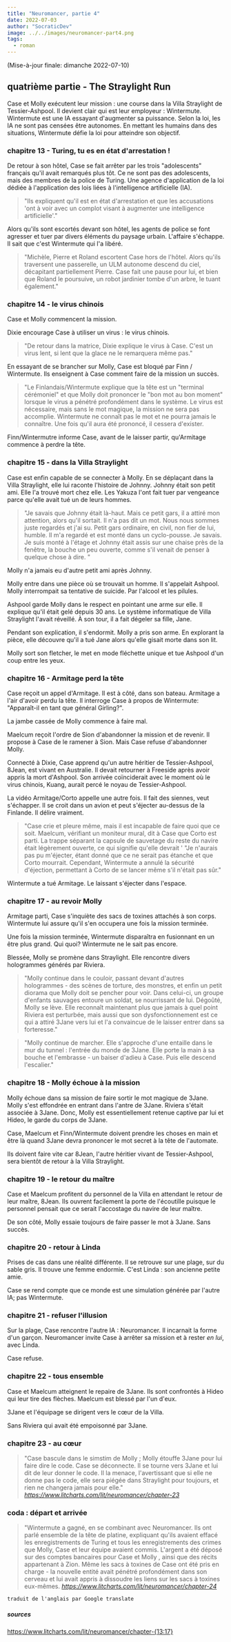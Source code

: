 ```yaml
---
title: "Neuromancer, partie 4"
date: 2022-07-03
author: "SocraticDev"
image: ../../images/neuromancer-part4.png
tags:
  - roman
---
```


(Mise-à-jour finale: dimanche 2022-07-10)

## quatrième partie - The Straylight Run

Case et Molly exécutent leur mission : une course dans la Villa Straylight de Tessier-Ashpool. Il devient clair qui est leur employeur : Wintermute. Wintermute est une IA essayant d'augmenter sa puissance. Selon la loi, les IA ne sont pas censées être autonomes. En mettant les humains dans des situations, Wintermute défie la loi pour atteindre son objectif.

### chapitre 13 - Turing, tu es en état d'arrestation !

De retour à son hôtel, Case se fait arrêter par les trois "adolescents" français qu'il avait remarqués plus tôt. Ce ne sont pas des adolescents, mais des membres de la police de Turing. Une agence d'application de la loi dédiée à l'application des lois liées à l'intelligence artificielle (IA).

> "Ils expliquent qu'il est en état d'arrestation et que les accusations 'ont à voir avec un complot visant à augmenter une intelligence artificielle'."

Alors qu'ils sont escortés devant son hôtel, les agents de police se font agresser et tuer par divers éléments du paysage urbain. L'affaire s'échappe. Il sait que c'est Wintermute qui l'a libéré.

> "Michèle, Pierre et Roland escortent Case hors de l'hôtel. Alors qu'ils traversent une passerelle, un ULM autonome descend du ciel, décapitant partiellement Pierre. Case fait une pause pour lui, et bien que Roland le poursuive, un robot jardinier tombe d'un arbre, le tuant également."

### chapitre 14 - le virus chinois

Case et Molly commencent la mission.

Dixie encourage Case à utiliser un virus : le virus chinois.

> "De retour dans la matrice, Dixie explique le virus à Case. C'est un virus lent, si lent que la glace ne le remarquera même pas."

En essayant de se brancher sur Molly, Case est bloqué par Finn / Wintermute. Ils enseignent à Case comment faire de la mission un succès.

> "Le Finlandais/Wintermute explique que la tête est un "terminal cérémoniel" et que Molly doit prononcer le "bon mot au bon moment" lorsque le virus a pénétré profondément dans le système. Le virus est nécessaire, mais sans le mot magique, la mission ne sera pas accomplie. Wintermute ne connaît pas le mot et ne pourra jamais le connaître. Une fois qu'il aura été prononcé, il cessera d'exister.

Finn/Wintermutre informe Case, avant de le laisser partir, qu'Armitage commence à perdre la tête.

### chapitre 15 - dans la Villa Straylight

Case est enfin capable de se connecter à Molly. En se déplaçant dans la Villa Straylight, elle lui raconte l'histoire de Johnny. Johnny était son petit ami. Elle l'a trouvé mort chez elle. Les Yakuza l'ont fait tuer par vengeance parce qu'elle avait tué un de leurs hommes.

> "Je savais que Johnny était là-haut. Mais ce petit gars, il a attiré mon attention, alors qu'il sortait. Il n'a pas dit un mot. Nous nous sommes juste regardés et j'ai su. Petit gars ordinaire, en civil, non fier de lui, humble. Il m'a regardé et est monté dans un cyclo-pousse. Je savais. Je suis monté à l'étage et Johnny était assis sur une chaise près de la fenêtre, la bouche un peu ouverte, comme s'il venait de penser à quelque chose à dire. "

Molly n'a jamais eu d'autre petit ami après Johnny.

Molly entre dans une pièce où se trouvait un homme. Il s'appelait Ashpool. Molly interrompait sa tentative de suicide. Par l'alcool et les pilules.

Ashpool garde Molly dans le respect en pointant une arme sur elle. Il explique qu'il était gelé depuis 30 ans. Le système informatique de Villa Straylight l'avait réveillé. À son tour, il a fait dégeler sa fille, Jane.

Pendant son explication, il s'endormit. Molly a pris son arme. En explorant la pièce, elle découvre qu'il a tué Jane alors qu'elle gisait morte dans son lit.

Molly sort son fletcher, le met en mode fléchette unique et tue Ashpool d'un coup entre les yeux.

### chapitre 16 - Armitage perd la tête

Case reçoit un appel d'Armitage. Il est à côté, dans son bateau. Armitage a l'air d'avoir perdu la tête. Il interroge Case à propos de Wintermute: "Apparaît-il en tant que général Girling?".

La jambe cassée de Molly commence à faire mal.

Maelcum reçoit l'ordre de Sion d'abandonner la mission et de revenir. Il propose à Case de le ramener à Sion. Mais Case refuse d'abandonner Molly.

Connecté à Dixie, Case apprend qu'un autre héritier de Tessier-Ashpool, 8Jean, est vivant en Australie. Il devait retourner à Freeside après avoir appris la mort d'Ashpool. Son arrivée coïnciderait avec le moment où le virus chinois, Kuang, aurait percé le noyau de Tessier-Ashpool.

La vidéo Armitage/Corto appelle une autre fois. Il fait des siennes, veut s'échapper. Il se croit dans un avion et peut s'éjecter au-dessus de la Finlande. Il délire vraiment.

> "Case crie et pleure même, mais il est incapable de faire quoi que ce soit. Maelcum, vérifiant un moniteur mural, dit à Case que Corto est parti. La trappe séparant la capsule de sauvetage du reste du navire était légèrement ouverte, ce qui signifie qu'elle devrait ' "Je n'aurais pas pu m'éjecter, étant donné que ce ne serait pas étanche et que Corto mourrait. Cependant, Wintermute a annulé la sécurité d'éjection, permettant à Corto de se lancer même s'il n'était pas sûr."

Wintermute a tué Armitage. Le laissant s'éjecter dans l'espace.

### chapitre 17 - au revoir Molly

Armitage parti, Case s'inquiète des sacs de toxines attachés à son corps. Wintermute lui assure qu'il s'en occupera une fois la mission terminée.

Une fois la mission terminée, Wintermute disparaîtra en fusionnant en un être plus grand. Qui quoi? Wintermute ne le sait pas encore.

Blessée, Molly se promène dans Straylight. Elle rencontre divers hologrammes générés par Riviera.

> "Molly continue dans le couloir, passant devant d'autres hologrammes - des scènes de torture, des monstres, et enfin un petit diorama que Molly doit se pencher pour voir. Dans celui-ci, un groupe d'enfants sauvages entoure un soldat, se nourrissant de lui. Dégoûté, Molly se lève. Elle reconnaît maintenant plus que jamais à quel point Riviera est perturbée, mais aussi que son dysfonctionnement est ce qui a attiré 3Jane vers lui et l'a convaincue de le laisser entrer dans sa forteresse."

> "Molly continue de marcher. Elle s'approche d'une entaille dans le mur du tunnel : l'entrée du monde de 3Jane. Elle porte la main à sa bouche et l'embrasse - un baiser d'adieu à Case. Puis elle descend l'escalier."

### chapitre 18 - Molly échoue à la mission

Molly échoue dans sa mission de faire sortir le mot magique de 3Jane. Molly s'est effondrée en entrant dans l'antre de 3Jane. Riviera s'était associée à 3Jane. Donc, Molly est essentiellement retenue captive par lui et Hideo, le garde du corps de 3Jane.

Case, Maelcum et Finn/Wintermute doivent prendre les choses en main et être là quand 3Jane devra prononcer le mot secret à la tête de l'automate.

Ils doivent faire vite car 8Jean, l'autre héritier vivant de Tessier-Ashpool, sera bientôt de retour à la Villa Straylight.

### chapitre 19 - le retour du maître

Case et Maelcum profitent du personnel de la Villa en attendant le retour de leur maître, 8Jean. Ils ouvrent facilement la porte de l'écoutille puisque le personnel pensait que ce serait l'accostage du navire de leur maître.

De son côté, Molly essaie toujours de faire passer le mot à 3Jane. Sans succès.

### chapitre 20 - retour à Linda

Prises de cas dans une réalité différente. Il se retrouve sur une plage, sur du sable gris. Il trouve une femme endormie. C'est Linda : son ancienne petite amie.

Case se rend compte que ce monde est une simulation générée par l'autre IA; pas Wintermute.

### chapitre 21 - refuser l'illusion

Sur la plage, Case rencontre l'autre IA : Neuromancer. Il incarnait la forme d'un garçon. Neuromancer invite Case à arrêter sa mission et à rester _en lui_, avec Linda.

Case refuse.

### chapitre 22 - tous ensemble

Case et Maelcum atteignent le repaire de 3Jane. Ils sont confrontés à Hideo qui leur tire des flèches. Maelcum est blessé par l'un d'eux.

3Jane et l'équipage se dirigent vers le cœur de la Villa.

Sans Riviera qui avait été empoisonné par 3Jane.

### chapitre 23 - au cœur

> "Case bascule dans le simstim de Molly ; Molly étouffe 3Jane pour lui faire dire le code. Case se déconnecte. Il se tourne vers 3Jane et lui dit de leur donner le code. Il la menace, l'avertissant que si elle ne donne pas le code, elle sera piégée dans Straylight pour toujours, et rien ne changera jamais pour elle." <cite>https://www.litcharts.com/lit/neuromancer/chapter-23</cite>

### coda : départ et arrivée

> "Wintermute a gagné, en se combinant avec Neuromancer. Ils ont parlé ensemble de la tête de platine, expliquant qu'ils avaient effacé les enregistrements de Turing et tous les enregistrements des crimes que Molly, Case et leur équipe avaient commis. L'argent a été déposé sur des comptes bancaires pour Case et Molly , ainsi que des récits appartenant à Zion. Même les sacs à toxines de Case ont été pris en charge - la nouvelle entité avait pénétré profondément dans son cerveau et lui avait appris à dissoudre les liens sur les sacs à toxines eux-mêmes. <cite>https://www.litcharts.com/lit/neuromancer/chapter-24</cite>

`traduit de l'anglais par Google translate`

##### sources

https://www.litcharts.com/lit/neuromancer/chapter-{13:17}
